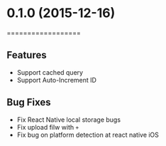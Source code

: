 # 0.1.0 (2015-12-16)
 ==================

## Features

- Support cached query
- Support Auto-Increment ID

##  Bug Fixes

- Fix React Native local storage bugs
- Fix upload filw with `+`
- Fix bug on platform detection at react native iOS
